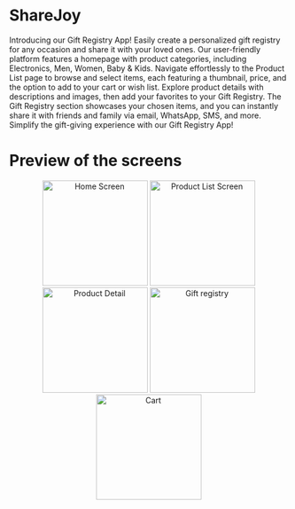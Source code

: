 # ShareJoy
Introducing our Gift Registry App! Easily create a personalized gift registry for any occasion and share it with your loved ones. Our user-friendly platform features a homepage with product categories, including Electronics, Men, Women, Baby & Kids. Navigate effortlessly to the Product List page to browse and select items, each featuring a thumbnail, price, and the option to add to your cart or wish list. Explore product details with descriptions and images, then add your favorites to your Gift Registry. The Gift Registry section showcases your chosen items, and you can instantly share it with friends and family via email, WhatsApp, SMS, and more. Simplify the gift-giving experience with our Gift Registry App!



<h1>Preview of the screens</h1>
<center>
<img src="https://github.com/noveshiksewani/share_joy_app/assets/84488422/b0aea60d-d74d-4c28-b311-c6ad305a6cb9" width="190" title="Home Screen"/> 
<img src="https://github.com/noveshiksewani/share_joy_app/assets/84488422/2104d4dc-8c48-4629-8680-19951c79d8d1" width="190" title=" Product List Screen"/>
<img src="https://github.com/noveshiksewani/share_joy_app/assets/84488422/c566cf11-8b01-477c-b080-f918811b3cd3" width="190" title="Product Detail" />
<img src="https://github.com/noveshiksewani/share_joy_app/assets/84488422/dc3d3769-005d-4c51-a886-3b33a45f7f4a" width="190"  title="Gift registry" />
<img src="https://github.com/noveshiksewani/share_joy_app/assets/84488422/f13fca61-f95d-418c-8f98-189cc7912776" width="190" title="Cart"/>
</center>



